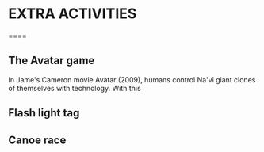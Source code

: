 

# EXTRA ACTIVITIES
====
## The Avatar game

In Jame's Cameron movie Avatar (2009), humans control Na'vi giant clones of themselves with technology. With this  

## Flash light tag

## Canoe race

